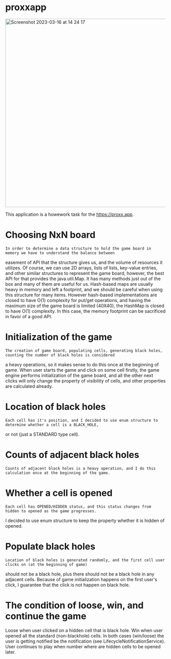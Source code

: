 # proxxapp

<img width="592" alt="Screenshot 2023-03-16 at 14 24 17" src="https://user-images.githubusercontent.com/40858461/225616425-3d5685f3-26c1-4ded-b2ea-36bf4b2313bc.png">


This application is a howework task for the https://proxx.app.


# Choosing NxN board

    In order to determine a data structure to hold the game board in memory we have to understand the balance between
easement of API that the structure gives us, and the volume of resources it utilizes.
    Of course, we can use 2D arrays, lists of lists, key-value entries, and other similar structures to represent the
game board, however, the best API for that provides the java.util.Map. It has many methods just out of the box
and many of them are useful for us.
    Hash-based maps are usually heavy in memory and left a footprint, and we should be careful when using this structure
for many items. However hash-based implementations are closed to have O(1) complexity for put/get operations,
and having the maximum size of the game board is limited (40X40), the HashMap is closed to have O(1) complexity.
In this case, the memory footprint can be sacrificed in favor of a good API.

# Initialization of the game
    
    The creation of game board, populating cells, generating black holes, counting the number of black holes is considered
a heavy operations, so it makes sense to do this once at the beginning of game.
When user starts the game and click on some cell firstly, the game engine performs initialization of the game board,
and all the other next clicks will only change the property of visibility of cells, and other properties are
calculated already.

# Location of black holes
    
    Each cell has it's position, and I decided to use enum structure to determine whether a cell is a BLACK_HOLE,
or not (just a STANDARD type cell).

# Counts of adjacent black holes
    
    Counts of adjacent black holes is a heavy operation, and I do this calculation once at the beginning of the game.

# Whether a cell is opened
    
    Each cell has OPENED/HIDDEN status, and this status changes from hidden to opened as the game progresses.
I decided to use enum structure to keep the property whether it is hidden of opened.

# Populate black holes
    
    Location of black holes is generated randomly, and the first cell user clicks on (at the beginning of game)
should not be a black hole, plus there should not be a black hole in any adjacent cells.
Because of game initialization happens on the first user's click, I guarantee that the click is not happen on black hole.

# The condition of loose, win, and continue the game
   
   Loose when user clicked on a hidden cell that is black hole. Win when user opened all the standard (non-blackhole) cells.
In both cases (win/loose) the user is getting notified be the notification (see LifecycleNotificationService). User
continues to play when number where are hidden cells to be opened later.
